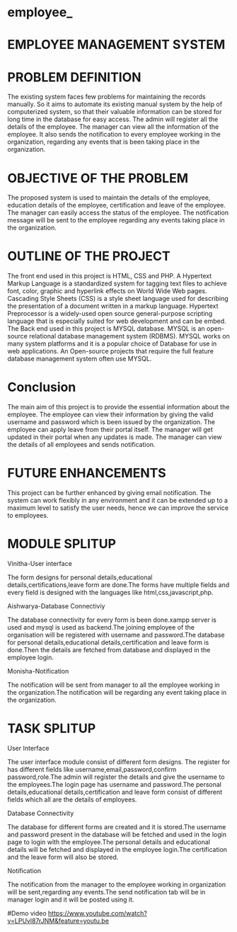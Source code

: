# employee_
# EMPLOYEE MANAGEMENT SYSTEM
# PROBLEM DEFINITION

The existing system faces few problems for maintaining the records manually. So it aims to automate its existing manual system by the help of computerized system, so that their valuable information can be stored for long time in the database for easy access. The admin will register all the details of the employee. The manager can view all the information of the employee. It also sends the notification to every employee working in the organization, regarding any events that is been taking place in the organization.


# OBJECTIVE OF THE PROBLEM

The proposed system is used to maintain the details of the employee, education details of the employee, certification and leave of the employee. The manager can easily access the status of the employee. The notification message will be sent to the employee regarding any events taking place in the organization.

# OUTLINE OF THE PROJECT 

The front end used in this project is HTML, CSS and PHP. A Hypertext Markup Language is a standardized system for tagging text files to achieve font, color, graphic and hyperlink effects on World Wide Web pages. Cascading Style Sheets (CSS) is a style sheet language used for describing the presentation of a document written in a markup language. Hypertext Preprocessor is a widely-used open source general-purpose scripting language that is especially suited for web development and can be embed. The Back end used in this project is MYSQL database. MYSQL is an open-source relational database management system (RDBMS). MYSQL works on many system platforms and it is a popular choice of Database for use in web applications. An Open-source projects that require the full feature database management system often use MYSQL.

# Conclusion

The main aim of this project is to provide the essential information about the employee. The employee can view their information by giving the valid username and password which is been issued by the organization. The employee can apply leave from their portal itself. The manager will get updated in their portal when any updates is made. The manager can view the details of all employees and sends notification.

# FUTURE ENHANCEMENTS

This project can be further enhanced by giving email notification. The system can work flexibly in any environment and it can be extended up to a maximum level to satisfy the user needs, hence we can improve the service to employees.

# MODULE SPLITUP
Vinitha-User interface

The form designs for personal details,educational details,certifications,leave form are done.The forms have multiple fields and every field is designed with the languages like html,css,javascript,php.

Aishwarya-Database Connectiviy

The database connectivity for every form is been done.xampp server is used and mysql is used as backend.The joining employee of the organisation will be registered with username and password.The database for personal details,educational details,certification and leave form is done.Then the details are fetched from database and displayed in the employee login.

Monisha-Notification

The notification will be sent from manager to all the employee working in the organization.The notification will be regarding any event taking place in the organization.

# TASK SPLITUP

User Interface

The user interface module consist of different form designs. The register for has different fields like username,email,password,confirm password,role.The admin will register the details and give the username to the employees.The login page has username and password.The personal details,educational details,certification and leave form consist of different fields which all are the details of employees.

Database Connectivity

The database for different forms are created and it is stored.The username and password present in the database will be fetched and used in the login page to login with the employee.The personal details and educational details will be fetched and displayed in the employee login.The certification and the leave form will also be stored.

Notification

The notification from the manager to the employee working in organization will be sent,regarding any events.The send notification tab will be in manager login and it will be posted using it.

#Demo video
https://www.youtube.com/watch?v=LPUvl87rJNM&feature=youtu.be



